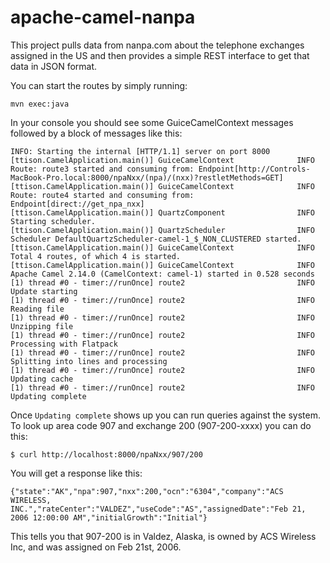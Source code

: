 apache-camel-nanpa
==================

This project pulls data from nanpa.com about the telephone exchanges assigned in the US and then provides a simple
REST interface to get that data in JSON format.

You can start the routes by simply running:

```
mvn exec:java
```

In your console you should see some GuiceCamelContext messages followed by a block of messages like this:

```
INFO: Starting the internal [HTTP/1.1] server on port 8000
[ttison.CamelApplication.main()] GuiceCamelContext              INFO  Route: route3 started and consuming from: Endpoint[http://Controls-MacBook-Pro.local:8000/npaNxx/(npa)/(nxx)?restletMethods=GET]
[ttison.CamelApplication.main()] GuiceCamelContext              INFO  Route: route4 started and consuming from: Endpoint[direct://get_npa_nxx]
[ttison.CamelApplication.main()] QuartzComponent                INFO  Starting scheduler.
[ttison.CamelApplication.main()] QuartzScheduler                INFO  Scheduler DefaultQuartzScheduler-camel-1_$_NON_CLUSTERED started.
[ttison.CamelApplication.main()] GuiceCamelContext              INFO  Total 4 routes, of which 4 is started.
[ttison.CamelApplication.main()] GuiceCamelContext              INFO  Apache Camel 2.14.0 (CamelContext: camel-1) started in 0.528 seconds
[1) thread #0 - timer://runOnce] route2                         INFO  Update starting
[1) thread #0 - timer://runOnce] route2                         INFO  Reading file
[1) thread #0 - timer://runOnce] route2                         INFO  Unzipping file
[1) thread #0 - timer://runOnce] route2                         INFO  Processing with Flatpack
[1) thread #0 - timer://runOnce] route2                         INFO  Splitting into lines and processing
[1) thread #0 - timer://runOnce] route2                         INFO  Updating cache
[1) thread #0 - timer://runOnce] route2                         INFO  Updating complete
```

Once `Updating complete` shows up you can run queries against the system.  To look up area code 907 and exchange 200 (907-200-xxxx) you can do this:

```
$ curl http://localhost:8000/npaNxx/907/200
```

You will get a response like this:

```
{"state":"AK","npa":907,"nxx":200,"ocn":"6304","company":"ACS WIRELESS, INC.","rateCenter":"VALDEZ","useCode":"AS","assignedDate":"Feb 21, 2006 12:00:00 AM","initialGrowth":"Initial"}
```

This tells you that 907-200 is in Valdez, Alaska, is owned by ACS Wireless Inc, and was assigned on Feb 21st, 2006.